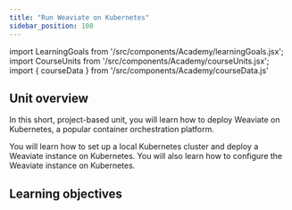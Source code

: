 ```yaml
---
title: "Run Weaviate on Kubernetes"
sidebar_position: 100
---
```


import LearningGoals from '/src/components/Academy/learningGoals.jsx';
import CourseUnits from '/src/components/Academy/courseUnits.jsx';
import { courseData } from '/src/components/Academy/courseData.js'

## <i class="fa-solid fa-chalkboard-user"></i> Unit overview

In this short, project-based unit, you will learn how to deploy Weaviate on Kubernetes, a popular container orchestration platform.

You will learn how to set up a local Kubernetes cluster and deploy a Weaviate instance on Kubernetes. You will also learn how to configure the Weaviate instance on Kubernetes.

## <i class="fa-solid fa-chalkboard-user"></i> Learning objectives

<LearningGoals unitName="kubernetes_intro"/>
